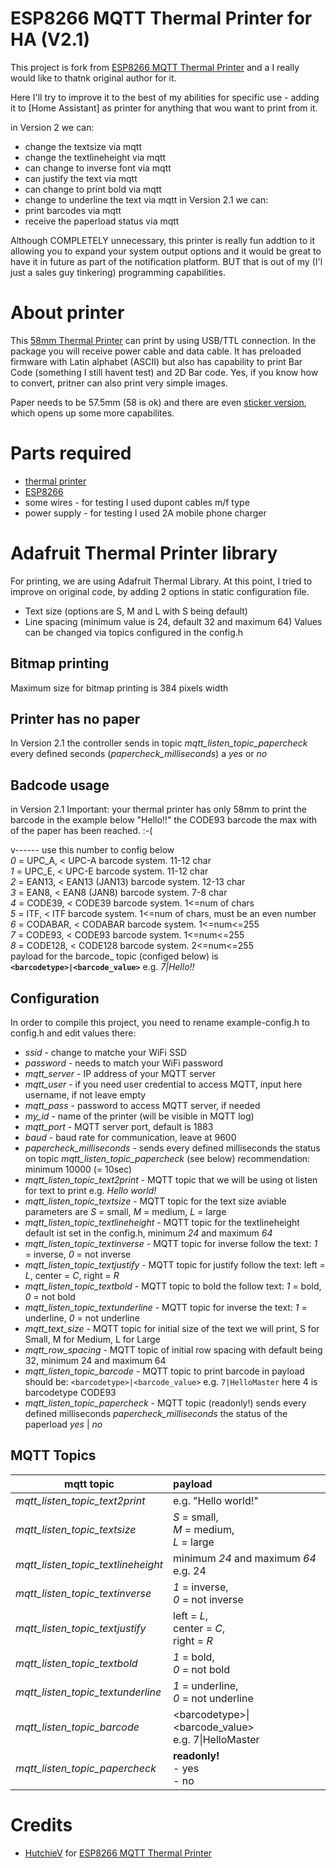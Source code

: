 # ESP8266 MQTT Thermal Printer for HA (V2.1)
This project is fork from [ESP8266 MQTT Thermal Printer](https://github.com/HutchieV/ESP8266-MQTT-Thermal-Printer) and a I really would like to thatnk original author for it.

Here I'll try to improve it to the best of my abilities for specific use - adding it to [Home Assistant] as printer for anything that wou want to print from it.

in Version 2 we can:
- change the textsize via mqtt
- change the textlineheight via mqtt
- can change to inverse font via mqtt
- can justify the text via mqtt
- can change to print bold via mqtt
- change to underline the text via mqtt
in Version 2.1 we can: 
- print barcodes via mqtt
- receive the paperload status via mqtt


Although COMPLETELY unnecessary, this printer is really fun addtion to it allowing you to expand your system output options and it would be great to have it in future as part of the notification platform. BUT that is out of my (I'l just a sales guy tinkering) programming capabilities.

# About printer
This [58mm Thermal Printer](https://s.click.aliexpress.com/e/_AZ8OYO) can print by using USB/TTL connection.
In the package you will receive power cable and data cable.
It has preloaded firmware with Latin alphabet (ASCII) but also has capability to print Bar Code (something I still havent test) and 2D Bar code.
Yes, if you know how to convert, pritner can also print very simple images.

Paper needs to be 57.5mm (58 is ok) and there are even [sticker version](https://www.aliexpress.com/item/1005001877510938.html), which opens up some more capabilites.

# Parts required
- [thermal printer](https://s.click.aliexpress.com/e/_AZ8OYO)
- [ESP8266](https://www.aliexpress.com/item/32633763949.html)
- some wires - for testing I used dupont cables m/f type
- power supply - for testing I used 2A mobile phone charger

# Adafruit Thermal Printer library
For printing, we are using Adafruit Thermal Library. At this point, I tried to improve on original code, by adding 2 options in static configuration file. 
- Text size (options are S, M and L with S being default) 
- Line spacing (minimum value is 24, default 32 and maximum 64)
Values can be changed via topics configured in the config.h

## Bitmap printing
Maximum size for bitmap printing is 384 pixels width

## Printer has no paper
In Version 2.1 the controller sends in topic *mqtt_listen_topic_papercheck* every defined seconds (*papercheck_milliseconds*) a *yes* or *no* 

## Badcode usage
in Version 2.1
Important: your thermal printer has only 58mm to print the barcode in the example below "Hello!!" the CODE93 barcode the max with of the paper has been reached. :-(
    
   v------ use this number to config <barcodetype> below  
*0* = UPC_A,   < UPC-A barcode system. 11-12 char   
*1* = UPC_E,   < UPC-E barcode system. 11-12 char   
*2* = EAN13,   < EAN13 (JAN13) barcode system. 12-13 char    
*3* = EAN8,    < EAN8 (JAN8) barcode system. 7-8 char    
*4* = CODE39,  < CODE39 barcode system. 1<=num of chars    
*5* = ITF,     < ITF barcode system. 1<=num of chars, must be an even number    
*6* = CODABAR, < CODABAR barcode system. 1<=num<=255    
*7* = CODE93,  < CODE93 barcode system. 1<=num<=255    
*8* = CODE128, < CODE128 barcode system. 2<=num<=255    
  payload for the barcode_ topic (configed below) is    
  **`<barcodetype>|<barcode_value>`**
  e.g. *7|Hello!!*   


## Configuration
In order to compile this project, you need to rename example-config.h to config.h and edit values there:
- *ssid* - change to matche your WiFi SSD
- *password* - needs to match your WiFi password
- *mqtt_server* - IP address of your MQTT server
- *mqtt_user* - if you need user credential to access MQTT, input here username, if not leave empty
- *mqtt_pass* - password to access MQTT server, if needed
- *my_id* - name of the printer (will be visible in MQTT log)
- *mqtt_port* - MQTT server port, default is 1883
- *baud* - baud rate for communication, leave at 9600
- *papercheck_milliseconds* - sends every defined milliseconds the status on topic *mqtt_listen_topic_papercheck* (see below) 
  recommendation: minimum 10000 (= 10sec)
- *mqtt_listen_topic_text2print* - MQTT topic that we will be using ot listen for text to print e.g. *Hello world!*
- *mqtt_listen_topic_textsize* - MQTT topic for the text size aviable parameters are *S* = small, *M* = medium, *L* = large
- *mqtt_listen_topic_textlineheight* - MQTT topic for the textlineheight default ist set in the config.h, minimum *24* and maximum *64*
- *mqtt_listen_topic_textinverse* - MQTT topic for inverse follow the text: *1* = inverse, *0* = not inverse
- *mqtt_listen_topic_textjustify* - MQTT topic for justify follow the text: left = *L*, center = *C*, right = *R*
- *mqtt_listen_topic_textbold* - MQTT topic to bold the follow text: *1* = bold, *0* = not bold
- *mqtt_listen_topic_textunderline* - MQTT topic for inverse the text: *1* = underline, *0* = not underline
- *mqtt_text_size* - MQTT topic for initial size of the text we will print, S for Small, M for Medium, L for Large
- *mqtt_row_spacing* - MQTT topic of initial row spacing with default being 32, minimum 24 and maximum 64
- *mqtt_listen_topic_barcode* - MQTT topic to print barcode in payload should be: `<barcodetype>|<barcode_value>` e.g. `7|HelloMaster` here 4 is barcodetype CODE93
- *mqtt_listen_topic_papercheck* - MQTT topic (readonly!) sends every defined milliseconds *papercheck_milliseconds* the status of the paperload *yes* | *no* 

## MQTT Topics
| mqtt topic | payload |
|-|:-|
|*mqtt_listen_topic_text2print*| e.g. "Hello world!" |
|*mqtt_listen_topic_textsize*| *S* = small,<br> *M* = medium,<br> *L* = large |
|*mqtt_listen_topic_textlineheight*| minimum *24* and maximum *64* e.g. 24|
|*mqtt_listen_topic_textinverse*|*1* = inverse,<br> *0* = not inverse|
|*mqtt_listen_topic_textjustify*|left = *L*,<br> center = *C*,<br> right = *R*|
|*mqtt_listen_topic_textbold*|*1* = bold,<br> *0* = not bold|
|*mqtt_listen_topic_textunderline*|*1* = underline,<br> *0* = not underline|
|*mqtt_listen_topic_barcode*| \<barcodetype\>\|\<barcode_value\><br> e.g. 7\|HelloMaster|
|*mqtt_listen_topic_papercheck*| **readonly!**<br> - yes<br>- no |

# Credits
- [HutchieV](https://github.com/HutchieV) for [ESP8266 MQTT Thermal Printer](https://github.com/HutchieV/ESP8266-MQTT-Thermal-Printer)
